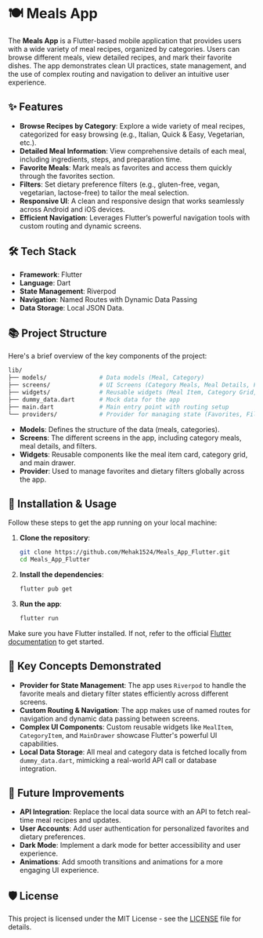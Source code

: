 

# 🍽️ Meals App


The **Meals App** is a Flutter-based mobile application that provides users with a wide variety of meal recipes, organized by categories. Users can browse different meals, view detailed recipes, and mark their favorite dishes. The app demonstrates clean UI practices, state management, and the use of complex routing and navigation to deliver an intuitive user experience.

## ✨ Features
- **Browse Recipes by Category**: Explore a wide variety of meal recipes, categorized for easy browsing (e.g., Italian, Quick & Easy, Vegetarian, etc.).
- **Detailed Meal Information**: View comprehensive details of each meal, including ingredients, steps, and preparation time.
- **Favorite Meals**: Mark meals as favorites and access them quickly through the favorites section.
- **Filters**: Set dietary preference filters (e.g., gluten-free, vegan, vegetarian, lactose-free) to tailor the meal selection.
- **Responsive UI**: A clean and responsive design that works seamlessly across Android and iOS devices.
- **Efficient Navigation**: Leverages Flutter’s powerful navigation tools with custom routing and dynamic screens.

## 🛠️ Tech Stack
- **Framework**: Flutter
- **Language**: Dart
- **State Management**: Riverpod
- **Navigation**: Named Routes with Dynamic Data Passing
- **Data Storage**: Local JSON Data.

## 📚 Project Structure

Here's a brief overview of the key components of the project:

```bash
lib/
├── models/               # Data models (Meal, Category)
├── screens/              # UI Screens (Category Meals, Meal Details, Filters, Tabs)
├── widgets/              # Reusable widgets (Meal Item, Category Grid, Main Drawer)
├── dummy_data.dart       # Mock data for the app
├── main.dart             # Main entry point with routing setup
└── providers/            # Provider for managing state (Favorites, Filters)
```

- **Models**: Defines the structure of the data (meals, categories).
- **Screens**: The different screens in the app, including category meals, meal details, and filters.
- **Widgets**: Reusable components like the meal item card, category grid, and main drawer.
- **Provider**: Used to manage favorites and dietary filters globally across the app.

## 🚀 Installation & Usage

Follow these steps to get the app running on your local machine:

1. **Clone the repository**:
   ```bash
   git clone https://github.com/Mehak1524/Meals_App_Flutter.git
   cd Meals_App_Flutter
   ```

2. **Install the dependencies**:
   ```bash
   flutter pub get
   ```

3. **Run the app**:
   ```bash
   flutter run
   ```

Make sure you have Flutter installed. If not, refer to the official [Flutter documentation](https://flutter.dev/docs/get-started/install) to get started.

## 🧠 Key Concepts Demonstrated

- **Provider for State Management**: The app uses `Riverpod` to handle the favorite meals and dietary filter states efficiently across different screens.
- **Custom Routing & Navigation**: The app makes use of named routes for navigation and dynamic data passing between screens.
- **Complex UI Components**: Custom reusable widgets like `MealItem`, `CategoryItem`, and `MainDrawer` showcase Flutter's powerful UI capabilities.
- **Local Data Storage**: All meal and category data is fetched locally from `dummy_data.dart`, mimicking a real-world API call or database integration.

## 🌱 Future Improvements

- **API Integration**: Replace the local data source with an API to fetch real-time meal recipes and updates.
- **User Accounts**: Add user authentication for personalized favorites and dietary preferences.
- **Dark Mode**: Implement a dark mode for better accessibility and user experience.
- **Animations**: Add smooth transitions and animations for a more engaging UI experience.

## 🛡️ License

This project is licensed under the MIT License - see the [LICENSE](LICENSE) file for details.

